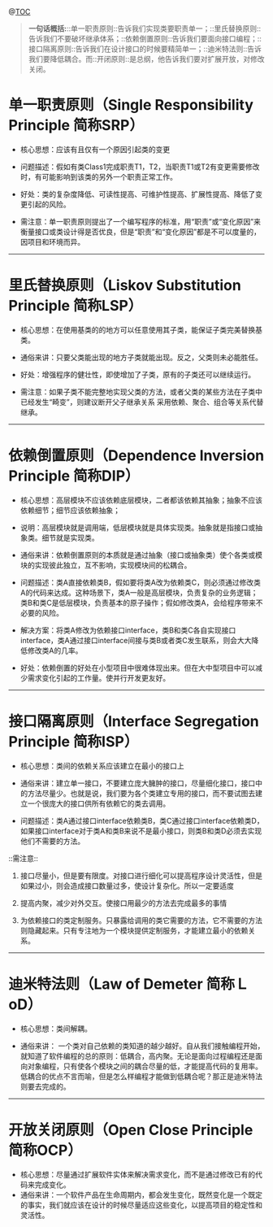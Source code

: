 @[TOC](设计原则)
> **一句话概括:**::单一职责原则::告诉我们实现类要职责单一；::里氏替换原则::告诉我们不要破坏继承体系；::依赖倒置原则::告诉我们要面向接口编程；::接口隔离原则::告诉我们在设计接口的时候要精简单一；::迪米特法则::告诉我们要降低耦合。而::开闭原则::是总纲，他告诉我们要对扩展开放，对修改关闭。  
# 单一职责原则（Single Responsibility Principle 简称SRP）
* 核心思想：应该有且仅有一个原因引起类的变更

* 问题描述：假如有类Class1完成职责T1，T2，当职责T1或T2有变更需要修改时，有可能影响到该类的另外一个职责正常工作。

* 好处：类的复杂度降低、可读性提高、可维护性提高、扩展性提高、降低了变更引起的风险。

* 需注意：单一职责原则提出了一个编写程序的标准，用“职责”或“变化原因”来衡量接口或类设计得是否优良，但是“职责”和“变化原因”都是不可以度量的，因项目和环境而异。
- - - -
# 里氏替换原则（Liskov Substitution Principle 简称LSP）
* 核心思想：在使用基类的的地方可以任意使用其子类，能保证子类完美替换基类。

* 通俗来讲：只要父类能出现的地方子类就能出现。反之，父类则未必能胜任。

* 好处：增强程序的健壮性，即使增加了子类，原有的子类还可以继续运行。

* 需注意：如果子类不能完整地实现父类的方法，或者父类的某些方法在子类中已经发生“畸变”，则建议断开父子继承关系 采用依赖、聚合、组合等关系代替继承。
- - - -
# 依赖倒置原则（Dependence Inversion Principle 简称DIP）
* 核心思想：高层模块不应该依赖底层模块，二者都该依赖其抽象；抽象不应该依赖细节；细节应该依赖抽象；

* 说明：高层模块就是调用端，低层模块就是具体实现类。抽象就是指接口或抽象类。细节就是实现类。

* 通俗来讲：依赖倒置原则的本质就是通过抽象（接口或抽象类）使个各类或模块的实现彼此独立，互不影响，实现模块间的松耦合。

* 问题描述：类A直接依赖类B，假如要将类A改为依赖类C，则必须通过修改类A的代码来达成。这种场景下，类A一般是高层模块，负责复杂的业务逻辑；类B和类C是低层模块，负责基本的原子操作；假如修改类A，会给程序带来不必要的风险。

* 解决方案：将类A修改为依赖接口interface，类B和类C各自实现接口interface，类A通过接口interface间接与类B或者类C发生联系，则会大大降低修改类A的几率。

* 好处：依赖倒置的好处在小型项目中很难体现出来。但在大中型项目中可以减少需求变化引起的工作量。使并行开发更友好。
- - - -
# 接口隔离原则（Interface Segregation Principle 简称ISP）
* 核心思想：类间的依赖关系应该建立在最小的接口上

* 通俗来讲：建立单一接口，不要建立庞大臃肿的接口，尽量细化接口，接口中的方法尽量少。也就是说，我们要为各个类建立专用的接口，而不要试图去建立一个很庞大的接口供所有依赖它的类去调用。

* 问题描述：类A通过接口interface依赖类B，类C通过接口interface依赖类D，如果接口interface对于类A和类B来说不是最小接口，则类B和类D必须去实现他们不需要的方法。

::需注意::

1. 接口尽量小，但是要有限度。对接口进行细化可以提高程序设计灵活性，但是如果过小，则会造成接口数量过多，使设计复杂化。所以一定要适度

2. 提高内聚，减少对外交互。使接口用最少的方法去完成最多的事情

3. 为依赖接口的类定制服务。只暴露给调用的类它需要的方法，它不需要的方法则隐藏起来。只有专注地为一个模块提供定制服务，才能建立最小的依赖关系。
- - - -
# 迪米特法则（Law of Demeter 简称ＬoD）
* 核心思想：类间解耦。

* 通俗来讲： 一个类对自己依赖的类知道的越少越好。自从我们接触编程开始，就知道了软件编程的总的原则：低耦合，高内聚。无论是面向过程编程还是面向对象编程，只有使各个模块之间的耦合尽量的低，才能提高代码的复用率。低耦合的优点不言而喻，但是怎么样编程才能做到低耦合呢？那正是迪米特法则要去完成的。
- - - -
# 开放关闭原则（Open Close Principle 简称OCP）
* 核心思想：尽量通过扩展软件实体来解决需求变化，而不是通过修改已有的代码来完成变化。
* 通俗来讲：一个软件产品在生命周期内，都会发生变化，既然变化是一个既定的事实，我们就应该在设计的时候尽量适应这些变化，以提高项目的稳定性和灵活性。